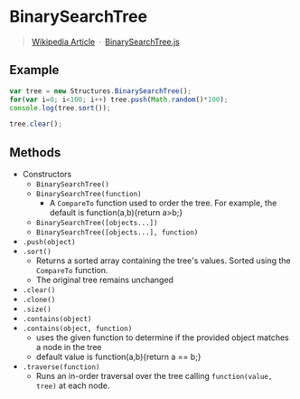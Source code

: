 # BinarySearchTree

> [Wikipedia Article](http://en.wikipedia.org/wiki/Binary_search_tree)&ensp;&middot;&ensp;[BinarySearchTree.js](../src/BinarySearchTree.js)

## Example

```javascript
var tree = new Structures.BinarySearchTree();
for(var i=0; i<100; i++) tree.push(Math.random()*100);
console.log(tree.sort());

tree.clear();
```

## Methods

* Constructors
  * `BinarySearchTree()`
  * `BinarySearchTree(function)`
    * A `CompareTo` function used to order the tree. For example, the default is function(a,b){return a>b;}
  * `BinarySearchTree([objects...])`
  * `BinarySearchTree([objects...], function)`
* `.push(object)`
* `.sort()`
  * Returns a sorted array containing the tree's values. Sorted using the `CompareTo` function.
  * The original tree remains unchanged
* `.clear()`
* `.clone()`
* `.size()`
* `.contains(object)`
* `.contains(object, function)`
  * uses the given function to determine if the provided object matches a node in the tree
  * default value is function(a,b){return a == b;}
* `.traverse(function)`
  * Runs an in-order traversal over the tree calling `function(value, tree)` at each node.